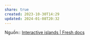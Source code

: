```yaml
---
share: true
created: 2023-10-30T14:29
updated: 2024-01-08T20:32
---
```


Nguồn:: [Interactive islands | Fresh docs](https://fresh.deno.dev/docs/concepts/islands)